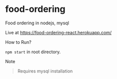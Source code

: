 # food-ordering
Food ordering in nodejs, mysql

Live at https://food-ordering-react.herokuapp.com/

How to Run?

`npm start` in root directory.

Note
> Requires mysql installation
